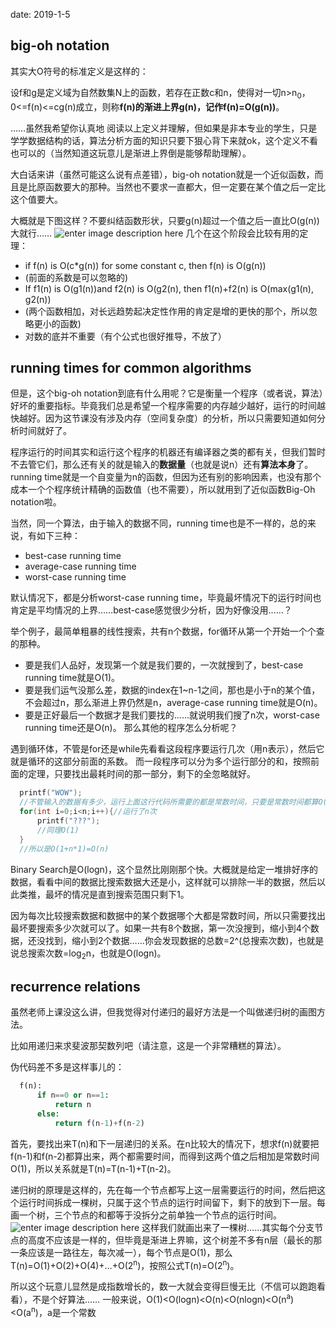 date: 2019-1-5

## big-oh notation
其实大O符号的标准定义是这样的：

设f和g是定义域为自然数集N上的函数，若存在正数c和n，使得对一切n>n<sub>0</sub>，0<=f(n)<=cg(n)成立，则称**f(n)的渐进上界g(n)，记作f(n)=O(g(n))**。

……虽然我希望你认真地 阅读以上定义并理解，但如果是非本专业的学生，只是学学数据结构的话，算法分析方面的知识只要下狠心背下来就ok，这个定义不看也可以的（当然知道这玩意儿是渐进上界倒是能够帮助理解）。

大白话来讲（虽然可能这么说有点差错），big-oh notation就是一个近似函数，而且是比原函数要大的那种。当然也不要求一直都大，但一定要在某个值之后一定比这个值要大。

大概就是下图这样？不要纠结函数形状，只要g(n)超过一个值之后一直比O(g(n))大就行……
![enter image description here](https://i.loli.net/2019/01/06/5c31685b1e670.png)
几个在这个阶段会比较有用的定理：

- if f(n) is O(c*g(n)) for some constant c, then f(n) is O(g(n))
- (前面的系数是可以忽略的)
- If f1(n) is O(g1(n))and f2(n) is O(g2(n), then f1(n)+f2(n) is O(max(g1(n), g2(n))
- (两个函数相加，对长远趋势起决定性作用的肯定是增的更快的那个，所以忽略更小的函数)
- 对数的底并不重要（有个公式也很好推导，不放了）

## running times for common algorithms
但是，这个big-oh notation到底有什么用呢？它是衡量一个程序（或者说，算法）好坏的重要指标。毕竟我们总是希望一个程序需要的内存越少越好，运行的时间越快越好。因为这节课没有涉及内存（空间复杂度）的分析，所以只需要知道如何分析时间就好了。

程序运行的时间其实和运行这个程序的机器还有编译器之类的都有关，但我们暂时不去管它们，那么还有关的就是输入的**数据量**（也就是说n）还有**算法本身**了。running time就是一个自变量为n的函数，但因为还有别的影响因素，也没有那个成本一个个程序统计精确的函数值（也不需要），所以就用到了近似函数Big-Oh notation啦。

当然，同一个算法，由于输入的数据不同，running time也是不一样的，总的来说，有如下三种：

- best-case running time
- average-case running time
- worst-case running time

默认情况下，都是分析worst-case running time，毕竟最坏情况下的运行时间也肯定是平均情况的上界……best-case感觉很少分析，因为好像没用……？

举个例子，最简单粗暴的线性搜索，共有n个数据，for循环从第一个开始一个个查的那种。

- 要是我们人品好，发现第一个就是我们要的，一次就搜到了，best-case running time就是O(1)。
- 要是我们运气没那么差，数据的index在1~n-1之间，那也是小于n的某个值，不会超过n，那么渐进上界仍然是n，average-case running time就是O(n)。
- 要是正好最后一个数据才是我们要找的……就说明我们搜了n次，worst-case running time还是O(n)。
那么其他的程序怎么分析呢？

遇到循环体，不管是for还是while先看看这段程序要运行几次（用n表示），然后它就是循环的这部分前面的系数。
而一段程序可以分为多个运行部分的和，按照前面的定理，只要找出最耗时间的那一部分，剩下的全忽略就好。

```c
  printf("WOW");
  //不管输入的数据有多少，运行上面这行代码所需要的都是常数时间，只要是常数时间都算O(1)
  for(int i=0;i<n;i++){//运行了n次
      printf("???");
      //同理O(1)
  }
  //所以是O(1+n*1)=O(n)
```

Binary Search是O(logn)，这个显然比刚刚那个快。大概就是给定一堆排好序的数据，看看中间的数据比搜索数据大还是小，这样就可以排除一半的数据，然后以此类推，最坏的情况是直到搜索范围只剩下1。

因为每次比较搜索数据和数据中的某个数据哪个大都是常数时间，所以只需要找出最坏要搜索多少次就可以了。如果一共有8个数据，第一次没搜到，缩小到4个数据，还没找到，缩小到2个数据……你会发现数据的总数=2^(总搜索次数)，也就是说总搜索次数=log<sub>2</sub>n，也就是O(logn)。

## recurrence relations
虽然老师上课没这么讲，但我觉得对付递归的最好方法是一个叫做递归树的画图方法。

比如用递归来求斐波那契数列吧（请注意，这是一个非常糟糕的算法）。

伪代码差不多是这样事儿的：

```python
  f(n):
      if n==0 or n==1:
          return n
      else:
          return f(n-1)+f(n-2)
```



首先，要找出来T(n)和下一层递归的关系。在n比较大的情况下，想求f(n)就要把f(n-1)和f(n-2)都算出来，两个都需要时间，而得到这两个值之后相加是常数时间O(1)，所以关系就是T(n)=T(n-1)+T(n-2)。

递归树的原理是这样的，先在每一个节点都写上这一层需要运行的时间，然后把这个运行时间拆成一棵树，只属于这个节点的运行时间留下，剩下的放到下一层。每画一个树，三个节点的和都等于没拆分之前单独一个节点的运行时间。
![enter image description here](https://i.loli.net/2019/01/06/5c317ff7b4aa8.png)
这样我们就画出来了一棵树……其实每个分支节点的高度不应该是一样的，但毕竟是渐进上界嘛，这个树差不多有n层（最长的那一条应该是一路往左，每次减一），每个节点是O(1)，那么T(n)=O(1)+O(2)+O(4)+…+O(2<sup>n</sup>)，按照公式T(n)=O(2<sup>n</sup>)。

所以这个玩意儿显然是成指数增长的，数一大就会变得巨慢无比（不信可以跑跑看看），不是个好算法……
一般来说，O(1)<O(logn)<O(n)<O(nlogn)<O(n<sup>a</sup>)<O(a<sup>n</sup>)，a是一个常数